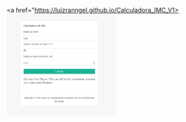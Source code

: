 <a href="https://luizranngel.github.io/Calculadora_IMC_V1><img src=".\Captura de tela 2021-10-07 183922.png" width="250px"></a>
